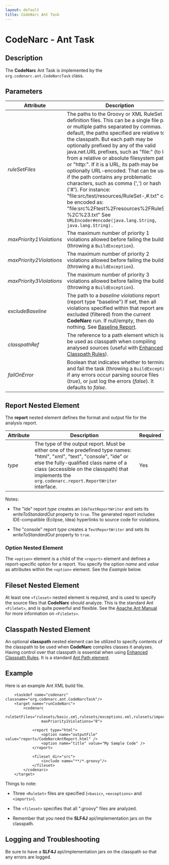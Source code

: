 ```yaml
---
layout: default
title: CodeNarc Ant Task
---
```

# CodeNarc - Ant Task

## Description

The **CodeNarc** Ant Task is implemented by the `org.codenarc.ant.CodeNarcTask` class.

## Parameters

| Attribute                | Description                                                    | Required               |
|--------------------------|----------------------------------------------------------------|------------------------|
| *ruleSetFiles*           | The paths to the Groovy or XML RuleSet definition files. This can be a single file path, or  multiple paths separated by commas. By default, the paths specified are relative to the classpath. But each path may be optionally prefixed by any of the valid java.net.URL prefixes, such as "file:" (to load from a relative or absolute filesystem path), or "http:". If it is a URL, its path may be optionally URL-encoded. That can be useful if the path contains any problematic characters, such as comma (',') or hash ('#'). For instance: "file:src/test/resources/RuleSet-,#.txt" can be encoded as: "file:src%2Ftest%2Fresources%2FRuleSet-%2C%23.txt" See `URLEncoder#encode(java.lang.String, java.lang.String).`   | Yes |
| *maxPriority1Violations* | The maximum number of priority 1 violations allowed before failing the build (throwing a `BuildException`).               | No |
| *maxPriority2Violations* | The maximum number of priority 2 violations allowed before failing the build (throwing a `BuildException`).               | No |
| *maxPriority3Violations* | The maximum number of priority 3 violations allowed before failing the build (throwing a `BuildException`).               | No |
| *excludeBaseline*        | The path to a *baseline violations* report (report type "baseline") If set, then all violations specified within that report are excluded (filtered) from the current **CodeNarc** run. If null/empty, then do nothing. See [Baseline Report](./codenarc-baseline-xml-report-writer.html).    | No |
| *classpathRef*           | The reference to a path element which is to be used as classpath when compiling analysed sources (useful with [Enhanced Classpath Rules](./codenarc-enhanced-classpath-rules.html)). | No |
| *failOnError*            | Boolean that indicates whether to terminate and fail the task (throwing a `BuildException`) if any errors occur parsing source files (*true*), or just log  the errors (*false*). It defaults to *false*. | No |


## Report Nested Element

The **report** nested element defines the format and output file for the analysis report.

| Attribute            | Description                                                    | Required               |
|----------------------|----------------------------------------------------------------|------------------------|
| *type*               | The type of the output report. Must be either one of the predefined type names: "html", "xml", "text", "console", "ide" or else the fully-qualified class name of a class (accessible on the classpath) that implements the `org.codenarc.report.ReportWriter` interface.  | Yes |

Notes:

  * The "ide" report *type* creates an `IdeTextReportWriter` and sets its *writeToStandardOut* property to `true`.
    The generated report includes IDE-compatible (Eclipse, Idea) hyperlinks to source code for violations.

  * The "console" report *type* creates a `TextReportWriter` and sets its *writeToStandardOut* property to `true`.


### Option Nested Element

The `<option>` element is a child of the `<report>` element and defines a
report-specific option for a report. You specify the option *name* and *value* as attributes
within the `<option>` element. See the *Example* below.


## Fileset Nested Element

At least one `<fileset>` nested element is required, and is used to specify the source files that
**CodeNarc** should analyze. This is the standard Ant `<FileSet>`, and is quite powerful and flexible.
See the [Apache Ant Manual](http://ant.apache.org/manual/index.html) for more information on `<FileSets>`.


## Classpath Nested Element

An optional **classpath** nested element can be utilized to specify contents of the classpath to be used when
**CodeNarc** compiles classes it analyses. Having control over that classpath is essential when using
[Enhanced Classpath Rules](./codenarc-enhanced-classpath-rules.html). It is a standard
[Ant Path element](https://ant.apache.org/manual/using.html#path).


## Example

Here is an example Ant XML build file.

```
    <taskdef name="codenarc" classname="org.codenarc.ant.CodeNarcTask"/>
    <target name="runCodeNarc">
        <codenarc
                ruleSetFiles="rulesets/basic.xml,rulesets/exceptions.xml,rulesets/imports.xml"
                maxPriority1Violations="0">
    
            <report type="html">
                <option name="outputFile" value="reports/CodeNarcAntReport.html" />
                <option name="title" value="My Sample Code" />
            </report>
    
            <fileset dir="src">
                <include name="**/*.groovy"/>
            </fileset>
        </codenarc>
    </target>
```

Things to note:

  * Three `<RuleSet>` files are specified (`<basic>`, `<exceptions>` and `<imports>`).

  * The `<fileset>` specifies that all ".groovy" files are analyzed.

  * Remember that you need the **SLF4J** api/implementation jars on the classpath.


## Logging and Troubleshooting

Be sure to have a **SLF4J** api/implementation jars on the classpath so that any errors are logged.

